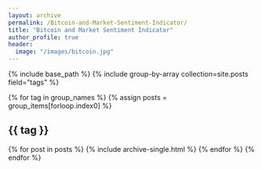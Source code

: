 ```yaml
---
layout: archive
permalink: /Bitcoin-and-Market-Sentiment-Indicator/
title: "Bitcoin and Market Sentiment Indicator"
author_profile: true
header:
  image: "/images/bitcoin.jpg"
---
```


{% include base_path %}
{% include group-by-array collection=site.posts field="tags" %}

{% for tag in group_names %}
  {% assign posts = group_items[forloop.index0] %}
  <h2 id="{{ tag | slugify }}" class="archive__subtitle">{{ tag }}</h2>
  {% for post in posts %}
    {% include archive-single.html %}
  {% endfor %}
{% endfor %}
